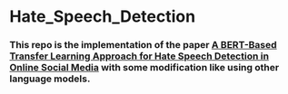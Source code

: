 # Hate_Speech_Detection

### This repo is the implementation of the paper [A BERT-Based Transfer Learning Approach for Hate Speech Detection in Online Social Media](https://arxiv.org/abs/1910.12574) with some modification like using other language models.
